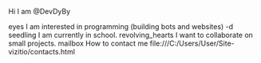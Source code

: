 Hi I am @DevDyBy

eyes I am interested in programming (building bots and websites) -d seedling I am currently in school.
revolving_hearts I want to collaborate on small projects.
mailbox How to contact me file:///C:/Users/User/Site-vizitio/contacts.html
